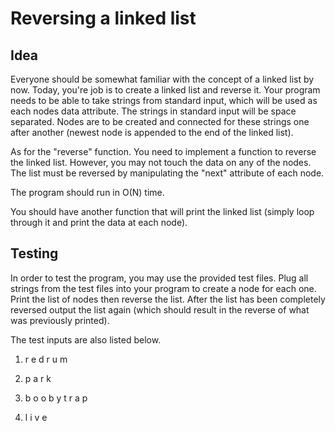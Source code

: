 Reversing a linked list
======
Idea
----
Everyone should be somewhat familiar with the concept of a linked list by now. Today, you're job is to create a linked list and reverse it. Your program needs to be able to take strings from standard input, which will be used as each nodes data attribute. The strings in standard input will be space separated. Nodes are to be created and connected for these strings one after another (newest node is appended to the end of the linked list). 

As for the "reverse" function. You need to implement a function to reverse the linked list. However, you may not touch the data on any of the nodes. The list must be reversed by manipulating the "next" attribute of each node. 

The program should run in O(N) time.

You should have another function that will print the linked list (simply loop through it and print the data at each node).  
   
Testing
------
In order to test the program, you may use the provided test files. Plug all strings from the test files into your program to create a node for each one. Print the list of nodes then reverse the list. After the list has been completely reversed output the list again (which should result in the reverse of what was previously printed). 

The test inputs are also listed below.

1. r e d r u m

2. p a r k

3. b o o b y t r a p

4. l i v e